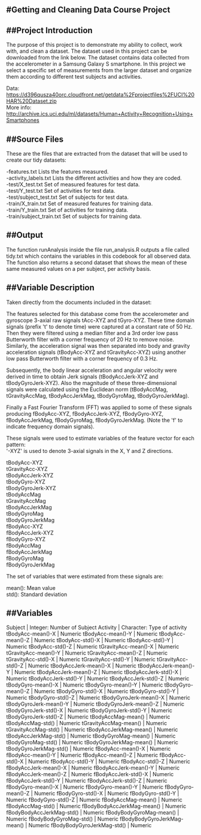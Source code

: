 #Getting and Cleaning Data Course Project
----------------

##Project Introduction
-----------------
The purpose of this project is to demonstrate my ability to collect, work with, and clean a dataset.  The dataset used in this project can be downloaded from the link below.  The dataset contains data collected from the accelerometer in a Samsung Galaxy S smartphone.  In this project we select a specific set of measurements from the larger dataset and organize them according to different test subjects and activities.

Data: https://d396qusza40orc.cloudfront.net/getdata%2Fprojectfiles%2FUCI%20HAR%20Dataset.zip   
More info: http://archive.ics.uci.edu/ml/datasets/Human+Activity+Recognition+Using+Smartphones 

##Source Files
---------------
These are the files that are extracted from the dataset that will be used to create our tidy datasets:

-features.txt   Lists the features measured.  
-activity_labels.txt   Lists the different activities and how they are coded.  
-test/X_test.txt   Set of measured features for test data.  
-test/Y_test.txt   Set of activities for test data.  
-test/subject_test.txt   Set of subjects for test data.  
-train/X_train.txt   Set of measured features for training data.  
-train/Y_train.txt   Set of activities for training data.  
-train/subject_train.txt  Set of subjects for training data.  

##Output
---------------
The function runAnalysis inside the file run_analysis.R outputs a file called tidy.txt which contains the variables in this codebook for all observed data.  The function also returns a second dataset that shows the mean of these same measured values on a per subject, per activity basis.

##Variable Description
-----------------
Taken directly from the documents included in the dataset:

The features selected for this database come from the accelerometer and gyroscope 3-axial raw signals tAcc-XYZ and tGyro-XYZ. These time domain signals (prefix 't' to denote time) were captured at a constant rate of 50 Hz. Then they were filtered using a median filter and a 3rd order low pass Butterworth filter with a corner frequency of 20 Hz to remove noise. Similarly, the acceleration signal was then separated into body and gravity acceleration signals (tBodyAcc-XYZ and tGravityAcc-XYZ) using another low pass Butterworth filter with a corner frequency of 0.3 Hz. 

Subsequently, the body linear acceleration and angular velocity were derived in time to obtain Jerk signals (tBodyAccJerk-XYZ and tBodyGyroJerk-XYZ). Also the magnitude of these three-dimensional signals were calculated using the Euclidean norm (tBodyAccMag, tGravityAccMag, tBodyAccJerkMag, tBodyGyroMag, tBodyGyroJerkMag). 

Finally a Fast Fourier Transform (FFT) was applied to some of these signals producing fBodyAcc-XYZ, fBodyAccJerk-XYZ, fBodyGyro-XYZ, fBodyAccJerkMag, fBodyGyroMag, fBodyGyroJerkMag. (Note the 'f' to indicate frequency domain signals). 

These signals were used to estimate variables of the feature vector for each pattern:  
'-XYZ' is used to denote 3-axial signals in the X, Y and Z directions.

tBodyAcc-XYZ  
tGravityAcc-XYZ  
tBodyAccJerk-XYZ  
tBodyGyro-XYZ  
tBodyGyroJerk-XYZ  
tBodyAccMag  
tGravityAccMag  
tBodyAccJerkMag  
tBodyGyroMag  
tBodyGyroJerkMag  
fBodyAcc-XYZ  
fBodyAccJerk-XYZ  
fBodyGyro-XYZ  
fBodyAccMag  
fBodyAccJerkMag  
fBodyGyroMag  
fBodyGyroJerkMag  

The set of variables that were estimated from these signals are: 

mean(): Mean value  
std(): Standard deviation  


##Variables
-----------------

Subject 					|  Integer: Number of Subject
Activity 					|  Character: Type of activity
tBodyAcc-mean()-X 			|  Numeric
tBodyAcc-mean()-Y			|  Numeric
tBodyAcc-mean()-Z			|  Numeric
tBodyAcc-std()-X			|  Numeric
tBodyAcc-std()-Y			|  Numeric
tBodyAcc-std()-Z			|  Numeric
tGravityAcc-mean()-X		|  Numeric
tGravityAcc-mean()-Y		|  Numeric
tGravityAcc-mean()-Z		|  Numeric
tGravityAcc-std()-X 		|  Numeric
tGravityAcc-std()-Y 		|  Numeric
tGravityAcc-std()-Z 		|  Numeric
tBodyAccJerk-mean()-X 		|  Numeric
tBodyAccJerk-mean()-Y 		|  Numeric
tBodyAccJerk-mean()-Z 		|  Numeric
tBodyAccJerk-std()-X 		|  Numeric
tBodyAccJerk-std()-Y 		|  Numeric
tBodyAccJerk-std()-Z 		|  Numeric
tBodyGyro-mean()-X 			|  Numeric
tBodyGyro-mean()-Y 			|  Numeric
tBodyGyro-mean()-Z 			|  Numeric
tBodyGyro-std()-X 			|  Numeric
tBodyGyro-std()-Y 			|  Numeric
tBodyGyro-std()-Z 			|  Numeric
tBodyGyroJerk-mean()-X 		|  Numeric
tBodyGyroJerk-mean()-Y 		|  Numeric
tBodyGyroJerk-mean()-Z		|  Numeric
tBodyGyroJerk-std()-X		|  Numeric
tBodyGyroJerk-std()-Y 		|  Numeric
tBodyGyroJerk-std()-Z 		|  Numeric
tBodyAccMag-mean() 			|  Numeric
tBodyAccMag-std() 			|  Numeric
tGravityAccMag-mean() 		|  Numeric
tGravityAccMag-std() 		|  Numeric
tBodyAccJerkMag-mean() 		|  Numeric
tBodyAccJerkMag-std() 		|  Numeric
tBodyGyroMag-mean() 		|  Numeric
tBodyGyroMag-std() 			|  Numeric
tBodyGyroJerkMag-mean() 	|  Numeric
tBodyGyroJerkMag-std() 		|  Numeric
fBodyAcc-mean()-X 			|  Numeric
fBodyAcc-mean()-Y 			|  Numeric
fBodyAcc-mean()-Z 			|  Numeric
fBodyAcc-std()-X 			|  Numeric
fBodyAcc-std()-Y 			|  Numeric
fBodyAcc-std()-Z 			|  Numeric
fBodyAccJerk-mean()-X 		|  Numeric
fBodyAccJerk-mean()-Y 		|  Numeric
fBodyAccJerk-mean()-Z 		|  Numeric
fBodyAccJerk-std()-X 		|  Numeric
fBodyAccJerk-std()-Y 		|  Numeric
fBodyAccJerk-std()-Z 		|  Numeric
fBodyGyro-mean()-X 			|  Numeric
fBodyGyro-mean()-Y 			|  Numeric
fBodyGyro-mean()-Z 			|  Numeric
fBodyGyro-std()-X 			|  Numeric
fBodyGyro-std()-Y 			|  Numeric
fBodyGyro-std()-Z 			|  Numeric
fBodyAccMag-mean() 			|  Numeric
fBodyAccMag-std() 			|  Numeric
fBodyBodyAccJerkMag-mean() 	|  Numeric
fBodyBodyAccJerkMag-std() 	|  Numeric
fBodyBodyGyroMag-mean() 	|  Numeric
fBodyBodyGyroMag-std() 		|  Numeric
fBodyBodyGyroJerkMag-mean() |  Numeric
fBodyBodyGyroJerkMag-std() 	|  Numeric

